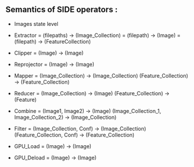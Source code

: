 <!-- # SIDE (Satellite Images Dataflow Engine) -->


## Semantics of SIDE operators : 
- Images state level
- Extractor = (filepaths) -> (Image_Collection)
            = (filepath) -> (Image)
            = (filepath) -> (FeatureCollection)

- Clipper = (Image) -> (Image)
- Reprojector = (Image) -> (Image)

- Mapper = (Image_Collection) -> (Image_Collection)
            (Feature_Collection) -> (Feature_Collection)
- Reducer = (Image_Collection) -> (Image)
            (Feature_Collection) -> (Feature)
- Combine = (Image1, Image2) -> (Image)
            (Image_Collection_1, Image_Collection_2) -> (Image_Collection)
- Filter = (Image_Collection, Conf) -> (Image_Collection)
            (Feature_Collection, Conf) -> (Feature_Collection)

- GPU_Load = (Image) -> (Image)
- GPU_Deload = (Image) -> (Image) 